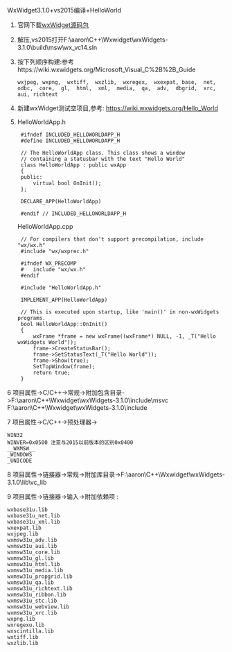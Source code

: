 WxWidget3.1.0+vs2015编译+HelloWorld
1. 官网下载[wxWidget源码包](https://www.wxwidgets.org/downloads/ "下载wxWidget")
2. 解压,vs2015打开F:\aaron\C++\Wxwidget\wxWidgets-3.1.0\build\msw\wx_vc14.sln
3. 按下列顺序构建:参考https://wiki.wxwidgets.org/Microsoft_Visual_C%2B%2B_Guide 

	`wxjpeg,
	wxpng, 
	wxtiff, 
	wxzlib, 
	wxregex, 
	wxexpat,
	base, 
	net, 
	odbc, 
	core, 
	gl, 
	html, 
	xml, 
	media, 
	qa, 
	adv, 
	dbgrid, 
	xrc, 
	aui,
	richtext`

4. 新建wxWidget测试空项目,参考: https://wiki.wxwidgets.org/Hello_World
5. HelloWorldApp.h
     
    	#ifndef INCLUDED_HELLOWORLDAPP_H
    	#define INCLUDED_HELLOWORLDAPP_H
    	 
    	// The HelloWorldApp class. This class shows a window
    	// containing a statusbar with the text "Hello World"
    	class HelloWorldApp : public wxApp
    	{
    	public:
    		virtual bool OnInit();
    	};
    	 
    	DECLARE_APP(HelloWorldApp)
    	 
    	#endif // INCLUDED_HELLOWORLDAPP_H


	HelloWorldApp.cpp

    	// For compilers that don't support precompilation, include "wx/wx.h"
    	#include "wx/wxprec.h"
    	 
    	#ifndef WX_PRECOMP
    	#	include "wx/wx.h"
    	#endif
    	 
    	#include "HelloWorldApp.h"
    	 
    	IMPLEMENT_APP(HelloWorldApp)
    	 
    	// This is executed upon startup, like 'main()' in non-wxWidgets programs.
    	bool HelloWorldApp::OnInit()
    	{
    		wxFrame *frame = new wxFrame((wxFrame*) NULL, -1, _T("Hello wxWidgets World"));
    		frame->CreateStatusBar();
    		frame->SetStatusText(_T("Hello World"));
    		frame->Show(true);
    		SetTopWindow(frame);
    		return true;
    	}


6 项目属性->C/C++->常规->附加包含目录->F:\aaron\C++\Wxwidget\wxWidgets-3.1.0\include\msvc <br>
	F:\aaron\C++\Wxwidget\wxWidgets-3.1.0\include

7 项目属性->C/C++->预处理器->

    WIN32
    WINVER=0x0500 注意与2015以前版本的区别0x0400
    __WXMSW__
    _WINDOWS
    _UNICODE

8 项目属性->链接器->常规->附加库目录->F:\aaron\C++\Wxwidget\wxWidgets-3.1.0\lib\vc_lib

9 项目属性->链接器->输入->附加依赖项 : 

    wxbase31u.lib
    wxbase31u_net.lib
    wxbase31u_xml.lib
    wxexpat.lib
    wxjpeg.lib
    wxmsw31u_adv.lib
    wxmsw31u_aui.lib
    wxmsw31u_core.lib
    wxmsw31u_gl.lib
    wxmsw31u_html.lib
    wxmsw31u_media.lib
    wxmsw31u_propgrid.lib
    wxmsw31u_qa.lib
    wxmsw31u_richtext.lib
    wxmsw31u_ribbon.lib
    wxmsw31u_stc.lib
    wxmsw31u_webview.lib
    wxmsw31u_xrc.lib
    wxpng.lib
    wxregexu.lib
    wxscintilla.lib
    wxtiff.lib
    wxzlib.lib

